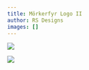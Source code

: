 ```yaml
---
title: Mörkerfyr Logo II
author: RS Designs
images: []
---
```

![](/img/gallery/BlackBG1.png)

![](/img/gallery/WhiteBG1.png)